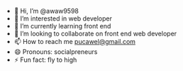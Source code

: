 - 👋 Hi, I’m @awaw9598
- 👀 I’m interested in web developer
- 🌱 I’m currently learning front end
- 💞️ I’m looking to collaborate on front end web developer
- 📫 How to reach me pucawel@gmail.com
- 😄 Pronouns: socialpreneurs
- ⚡ Fun fact: fly to high

<!---
awaw9598/awaw9598 is a ✨ special ✨ repository because its `README.md` (this file) appears on your GitHub profile.
You can click the Preview link to take a look at your changes.
--->
